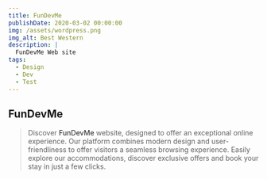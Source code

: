 ```yaml
---
title: FunDevMe
publishDate: 2020-03-02 00:00:00
img: /assets/wordpress.png
img_alt: Best Western
description: |
  FunDevMe Web site
tags:
  - Design
  - Dev
  - Test
---
```


## FunDevMe
> Discover  <a style="text-decoration:none" href="http://fundevme.unaux.com/" target="_blank">FunDevMe</a>  website, designed to offer an exceptional online experience. Our platform combines modern design and user-friendliness to offer visitors a seamless browsing experience. Easily explore our accommodations, discover exclusive offers and book your stay in just a few clicks. 

